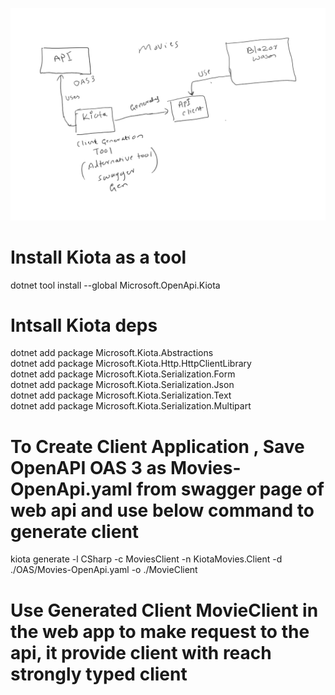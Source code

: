 ![Blazor standalone webassembly Movie](./Movies_BlazorWASM/BlazorWasmMovie.png)


# Install Kiota as a tool

dotnet tool install --global Microsoft.OpenApi.Kiota

# Intsall Kiota deps


dotnet add package Microsoft.Kiota.Abstractions  
dotnet add package Microsoft.Kiota.Http.HttpClientLibrary  
dotnet add package Microsoft.Kiota.Serialization.Form  
dotnet add package Microsoft.Kiota.Serialization.Json  
dotnet add package Microsoft.Kiota.Serialization.Text  
dotnet add package Microsoft.Kiota.Serialization.Multipart  


# To Create Client Application , Save OpenAPI OAS 3 as Movies-OpenApi.yaml from swagger page of web api and use below command to generate client

kiota generate -l CSharp -c MoviesClient -n KiotaMovies.Client -d ./OAS/Movies-OpenApi.yaml -o ./MovieClient

# Use Generated Client MovieClient in the web app to make request to the api, it provide client with reach strongly typed client
